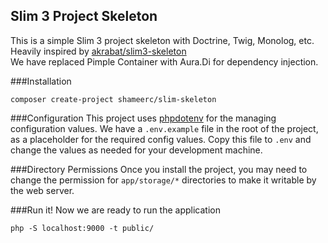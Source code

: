 ## Slim 3 Project Skeleton

This is a simple Slim 3 project skeleton with Doctrine, Twig, Monolog, etc. Heavily inspired by [akrabat/slim3-skeleton](https://github.com/akrabat/slim3-skeleton)  
We have replaced Pimple Container with Aura.Di for dependency injection. 

###Installation
```
composer create-project shameerc/slim-skeleton
```

###Configuration
This project uses [phpdotenv](https://github.com/vlucas/phpdotenv) for the managing configuration values. We have a `.env.example` file in the root of the project, as a placeholder for the required config values. Copy this file to `.env` and change the values as needed for your development machine.

###Directory Permissions
Once you install the project, you may need to change the permission for `app/storage/*` directories to make it writable by the web server.

###Run it!
Now we are ready to run the application
```
php -S localhost:9000 -t public/
```